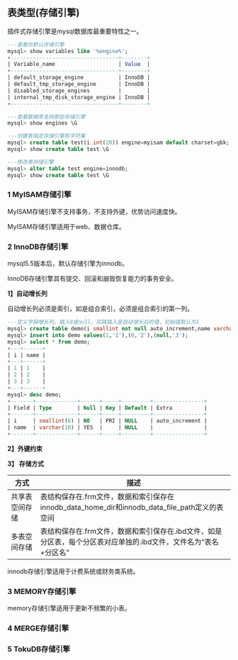 ## 表类型(存储引擎)

插件式存储引擎是mysql数据库最重要特性之一。

```sql
---查看你默认存储引擎
mysql> show variables like '%engine%';
+----------------------------------+--------+
| Variable_name                    | Value  |
+----------------------------------+--------+
| default_storage_engine           | InnoDB |
| default_tmp_storage_engine       | InnoDB |
| disabled_storage_engines         |        |
| internal_tmp_disk_storage_engine | InnoDB |
+----------------------------------+--------+

---查看数据库支持那些存储引擎
mysql> show engines \G

---创建表指定存储引擎和字符集
mysql> create table test(i int(20)) engine=myisam default charset=gbk;
mysql> show create table test \G

---修改表存储引擎
mysql> alter table test engine=innodb;
mysql> show create table test \G
```





### 1 MyISAM存储引擎

MyISAM存储引擎不支持事务，不支持外键，优势访问速度快。

MyISAM存储引擎适用于web、数据仓库。



### 2 InnoDB存储引擎

mysql5.5版本后，默认存储引擎为innodb。

InnoDB存储引擎具有提交、回滚和崩毁恢复能力的事务安全。



**1】自动增长列**

自动增长列必须是索引，如是组合索引，必须是组合索引的第一列。

```sql
---定义字段增长列，插入0或null，实践插入是自动增长后的值，初始值默认为1
mysql> create table demo(i smallint not null auto_increment,name varchar(10),primary key(i));
mysql> insert into demo values(1,'1'),(0,'2'),(null,'3');
mysql> select * from demo;
+---+------+
| i | name |
+---+------+
| 1 | 1    |
| 2 | 2    |
| 3 | 3    |
+---+------+
mysql> desc demo;
+-------+-------------+------+-----+---------+----------------+
| Field | Type        | Null | Key | Default | Extra          |
+-------+-------------+------+-----+---------+----------------+
| i     | smallint(6) | NO   | PRI | NULL    | auto_increment |
| name  | varchar(10) | YES  |     | NULL    |                |
+-------+-------------+------+-----+---------+----------------+
```



**2】外键约束**





**3】 存储方式**

| 方式           | 描述                                                         |
| -------------- | ------------------------------------------------------------ |
| 共享表空间存储 | 表结构保存在.frm文件，数据和索引保存在innodb_data_home_dir和innodb_data_file_path定义的表空间 |
| 多表空间存储   | 表结构保存在.frm文件，数据和索引保存在.ibd文件，如是分区表，每个分区表对应单独的.ibd文件，文件名为“表名+分区名” |



innodb存储引擎适用于计费系统或财务类系统。



### 3 MEMORY存储引擎



memory存储引擎适用于更新不频繁的小表。



### 4 MERGE存储引擎





### 5 TokuDB存储引擎



















